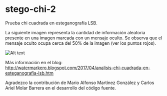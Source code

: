# stego-chi-2
Prueba chi cuadrada en esteganografía LSB. 

La siguiente imagen representa la cantidad de información aleatoria presente en una imagen marcada con un mensaje oculto. Se observa que el mensaje oculto ocupa cerca del 50% de la imagen (ver los puntos rojos).

![Alt text](https://cloud.githubusercontent.com/assets/5383862/25551610/e27deda0-2c4c-11e7-84e8-351f316777c2.png?raw=true "Resultado de la prueba chi cuadrada para detectar mensajes ocultos en imágenes")

Más información en el blog:
http://watermarkero.blogspot.com/2017/04/analisis-chi-cuadrada-en-esteganografia-lsb.htm

Agradezco la contribución de Mario Alfonso Martínez González y Carlos Ariel Molar Barrera en el desarrollo del código fuente.
